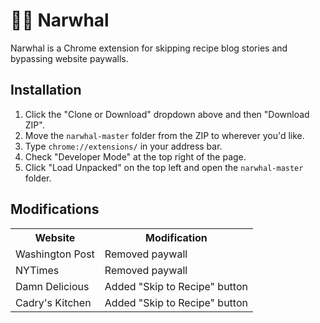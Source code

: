 # 🛑🐋 Narwhal
Narwhal is a Chrome extension for skipping recipe blog stories and bypassing website paywalls.

## Installation

1. Click the "Clone or Download" dropdown above and then "Download ZIP".
2. Move the `narwhal-master` folder from the ZIP to wherever you'd like.
3. Type `chrome://extensions/` in your address bar.
4. Check "Developer Mode" at the top right of the page.
5. Click "Load Unpacked" on the top left and open the `narwhal-master` folder.

## Modifications

<table>
  <tr>
    <th><b>Website</b></th>
    <th><b>Modification</b></th>
  </tr>
  <tr>
    <td>Washington Post</td>
    <td>Removed paywall</td>
  </tr>
  <tr>
    <td>NYTimes</td>
    <td>Removed paywall</td>
  </tr>
  <tr>
    <td>Damn Delicious</td>
    <td>Added "Skip to Recipe" button</td>
  </tr>
  <tr>
    <td>Cadry's Kitchen</td>
    <td>Added "Skip to Recipe" button</td>
  </tr>
</table>

